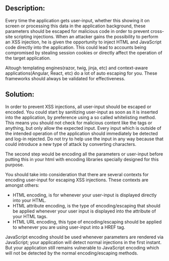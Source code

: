 ## Description:

Every time the application gets user-input, whether this showing it on screen or processing
this data in the application background, these parameters should be escaped for malicious
code in order to prevent cross-site scripting injections.
When an attacker gains the possibility to perform an XSS injection,
he is given the opportunity to inject HTML and JavaScript code directly into the
application. This could lead to accounts being compromised by stealing session cookies or directly 
affect the operation of the target application. 

Altough templating engines(razor, twig, jinja, etc) and context-aware applications(Angular, React, etc)
do a lot of auto escaping for you. These frameworks should always be validated for effectiveness.


## Solution:

In order to prevent XSS injections, all user-input should be escaped or encoded.
You could start by sanitizing user-input as soon as it is inserted into the application,
by preference using a so called whitelisting method.
This means you should not check for malicious content like the tags or anything,
but only allow the expected input. Every input which is outside of the intended operation
of the application should immediately be detected and log-in rejected.
Do not try to help use the input in any way because that could introduce a new type of attack by converting characters. 

The second step would be encoding all the parameters or user-input before putting this in
your html with encoding libraries specially designed for this purpose.

You should take into consideration that there are several contexts for encoding user-input for
escaping XSS injections. These contexts are amongst others:

* HTML encoding, is for whenever your user-input is displayed directly into your HTML.
* HTML attribute encoding, is the type of encoding/escaping that should be applied 
  whenever your user input is displayed into the attribute of your HTML tags.
* HTML URL encoding, this type of encoding/escaping should be applied to whenever you are using user-input into a HREF tag.

JavaScript encoding should be used whenever parameters are rendered via JavaScript; your application will detect normal injections in the first instant. But your application still remains vulnerable to JavaScript encoding which will not be detected by the normal encoding/escaping methods.

